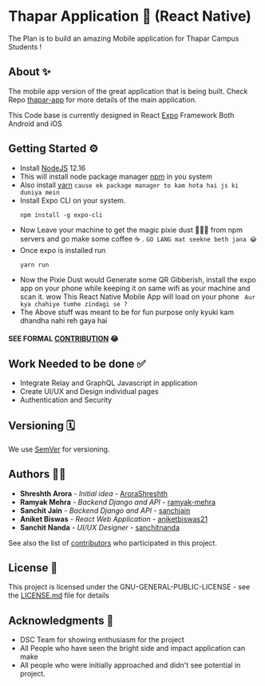 # Thapar Application 🚀  (React Native)

The Plan is to build an amazing Mobile application for Thapar Campus Students !

## About ✨
The mobile app version of the great application that is being built. Check Repo [thapar-app](https://github.com/developer-student-club-thapar/thapar_app) for more details of the main application.

This Code base is currently designed in React [Expo](https://expo.io) Framework Both Android and iOS

## Getting Started ⚙️
* Install [NodeJS](https://nodejs.org/en/) 12.16
* This will install node package manager [npm](https://www.npmjs.com) in you system 
* Also install [yarn](https://yarnpkg.com) `cause ek package manager to kam hota hai js ki duniya mein`
* Install Expo CLI on your system. 
    ```
    npm install -g expo-cli
    ```
* Now Leave your machine to get the magic pixie dust 🧚🏻‍♀️ from npm servers and go make some coffee ☕️ . `GO LANG mat seekne beth jana 😂`
* Once expo is installed run 
    ```
    yarn run 
    ```
* Now the Pixie Dust would Generate some QR Gibberish, install the expo app on your phone while keeping it on same wifi as your machine and scan it. wow This React Native Mobile App will load on your phone ` Aur kya chahiye tumhe zindagi se ?`
* The Above stuff was meant to be for fun purpose only kyuki kam dhandha nahi reh gaya hai

#### SEE FORMAL [CONTRIBUTION](CONTRIBUTION.md) 😂


## Work Needed to be done ✅
* Integrate Relay and GraphQL Javascript in application
* Create UI/UX and Design individual pages
* Authentication and Security


## Versioning 🗓

We use [SemVer](http://semver.org/) for versioning. 

## Authors ✍🏻

* **Shreshth Arora** - *Initial idea* - [AroraShreshth](https://github.com/AroraShreshth)
* **Ramyak Mehra** - *Backend Django and API* - [ramyak-mehra](https://github.com/ramyak-mehra)
* **Sanchit Jain** - *Backend Django and API* - [sanchjain](https://github.com/sanchjain)
* **Aniket Biswas** - *React Web Application* - [aniketbiswas21](https://github.com/aniketbiswas21)
* **Sanchit Nanda** - *UI/UX Designer* - [sanchitnanda](https://github.com/sanchitnanda)

See also the list of [contributors](https://github.com/developer-student-club-thapar/thapar_app/graphs/contributors) who participated in this project.

## License 📜

This project is licensed under the GNU-GENERAL-PUBLIC-LICENSE - see the [LICENSE.md](LICENSE.md) file for details

## Acknowledgments 💯

* DSC Team for showing enthusiasm for the project
* All People who have seen the bright side and impact application can make
* All people who were initially approached and didn't see potential in project.

